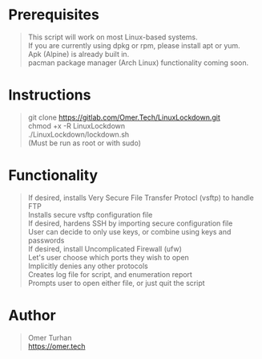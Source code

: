# Prerequisites  
> This script will work on most Linux-based systems.  
> If you are currently using dpkg or rpm, please install apt or yum.  
> Apk (Alpine) is already built in.  
> pacman package manager (Arch Linux) functionality coming soon.  

# Instructions  
> git clone https://gitlab.com/Omer.Tech/LinuxLockdown.git  
> chmod +x -R LinuxLockdown  
> ./LinuxLockdown/lockdown.sh  
> (Must be run as root or with sudo)  

# Functionality  
> If desired, installs Very Secure File Transfer Protocl (vsftp) to handle FTP  
> Installs secure vsftp configuration file  
> If desired, hardens SSH by importing secure configuration file  
> User can decide to only use keys, or combine using keys and passwords  
> If desired, install Uncomplicated Firewall (ufw)  
> Let's user choose which ports they wish to open  
> Implicitly denies any other protocols  
> Creates log file for script, and enumeration report  
> Prompts user to open either file, or just quit the script  

# Author  
> Omer Turhan  
> https://omer.tech  